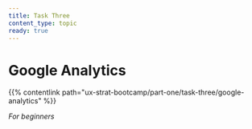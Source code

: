 ```yaml
---
title: Task Three
content_type: topic
ready: true
---
```


# **Google Analytics**

{{% contentlink path="ux-strat-bootcamp/part-one/task-three/google-analytics" %}}

*For beginners*